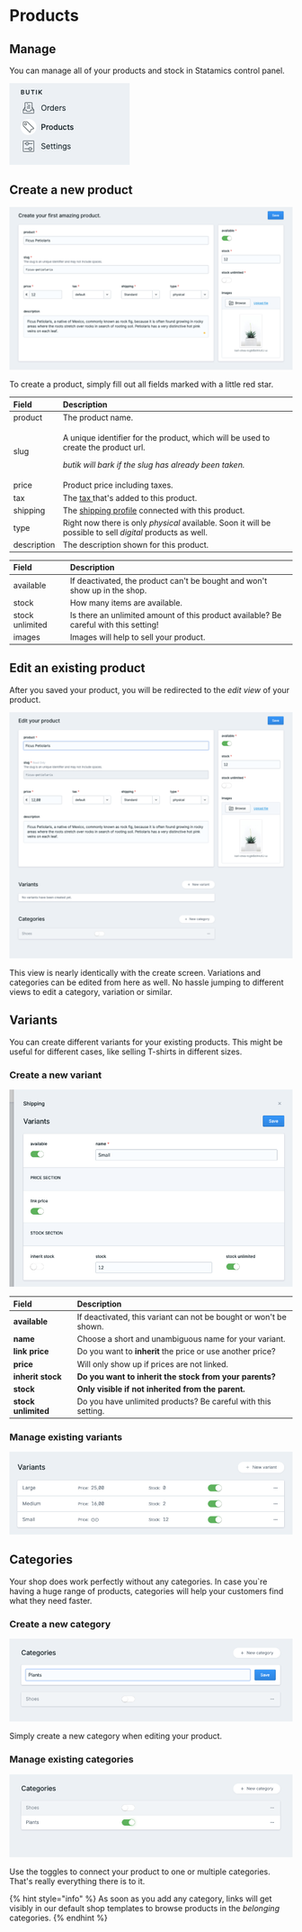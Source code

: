 # Products

## Manage

You can manage all of your products and stock in Statamics control panel.

![Manage in the control panel](../.gitbook/assets/menu-products.png)

## Create a new product

![](../.gitbook/assets/product-create.png)

To create a product, simply fill out all fields marked with a little red star. 

<table>
  <thead>
    <tr>
      <th style="text-align:left">Field</th>
      <th style="text-align:left">Description</th>
    </tr>
  </thead>
  <tbody>
    <tr>
      <td style="text-align:left">product</td>
      <td style="text-align:left">The product name.</td>
    </tr>
    <tr>
      <td style="text-align:left">slug</td>
      <td style="text-align:left">
        <p>A unique identifier for the product, which will be used to create the
          product url.</p>
        <p><em>butik will bark if the slug has already been taken.</em>
        </p>
      </td>
    </tr>
    <tr>
      <td style="text-align:left">price</td>
      <td style="text-align:left">Product price including taxes.</td>
    </tr>
    <tr>
      <td style="text-align:left">tax</td>
      <td style="text-align:left">The <a href="https://butik.dev/configuration/taxes">tax </a>that&apos;s
        added to this product.</td>
    </tr>
    <tr>
      <td style="text-align:left">shipping</td>
      <td style="text-align:left">The <a href="https://butik.dev/configuration/shipping#shipping-profiles">shipping profile</a> connected
        with this product.</td>
    </tr>
    <tr>
      <td style="text-align:left">type</td>
      <td style="text-align:left">Right now there is only <em>physical</em> available. Soon it will be possible
        to sell <em>digital</em> products as well.</td>
    </tr>
    <tr>
      <td style="text-align:left">description</td>
      <td style="text-align:left">The description shown for this product.</td>
    </tr>
  </tbody>
</table>

| Field | Description |
| :--- | :--- |
| available | If deactivated, the product can't be bought and won't show up in the shop. |
| stock | How many items are available. |
| stock unlimited | Is there an unlimited amount of this product available? Be careful with this setting! |
| images | Images will help to sell your product. |

## Edit an existing product

After you saved your product, you will be redirected to the _edit view_ of your product.

![](../.gitbook/assets/product-edit.png)

This view is nearly identically with the create screen. Variations and categories can be edited from here as well. No hassle jumping to different views to edit a category, variation or similar.  

##  Variants

You can create different variants for your existing products. This might be useful for different cases, like selling T-shirts in different sizes. 

### Create a new variant

![You can inherit settings from the parent product ](../.gitbook/assets/product-variants-create.png)

| Field | Description |
| :--- | :--- |
| **available** | If deactivated, this variant can not be bought or won't be shown. |
| **name** | Choose a short and unambiguous name for your variant. |
| **link price** | Do you want to **inherit** the price or use another price? |
| **price** | Will only show up if prices are not linked. |
| **inherit stock** | **Do you want to inherit the stock from your parents?** |
| **stock** | **Only visible if not inherited from the parent.** |
| **stock unlimited** | Do you have unlimited products? Be careful with this setting. |

### Manage existing variants

![This overview will be shown on the product edit view.](../.gitbook/assets/product-variants-overview.png)

## Categories

Your shop does work perfectly without any categories. In case you\`re having a huge range of products, categories will help your customers find what they need faster. 

### Create a new category

![Create a new categorie on the go](../.gitbook/assets/product-categories-add.png)

 Simply create a new category when editing your product. 

### Manage existing categories

![Simply use toggles](../.gitbook/assets/product-categories.png)

Use the toggles to connect your product to one or multiple categories. That's really everything there is to it. 

{% hint style="info" %}
As soon as you add any category, links will get visibly in our default shop templates to browse products in the _belonging_ categories.
{% endhint %}

